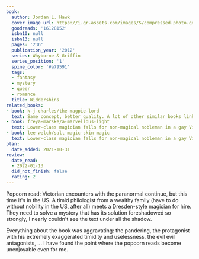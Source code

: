 ```yaml
---
book:
  author: Jordan L. Hawk
  cover_image_url: https://i.gr-assets.com/images/S/compressed.photo.goodreads.com/books/1352121658l/16128152.jpg
  goodreads: '16128152'
  isbn10: null
  isbn13: null
  pages: '236'
  publication_year: '2012'
  series: Whyborne & Griffin
  series_position: '1'
  spine_color: '#a79591'
  tags:
  - fantasy
  - mystery
  - queer
  - romance
  title: Widdershins
related_books:
- book: k-j-charles/the-magpie-lord
  text: Same concept, better quality. A lot of other similar books linked there, too.
- book: freya-marske/a-marvellous-light
  text: Lower-class magician falls for non-magical nobleman in a gay Victorian romance.
- book: lee-welch/salt-magic-skin-magic
  text: Lower-class magician falls for non-magical nobleman in a gay Victorian romance.
plan:
  date_added: 2021-10-31
review:
  date_read:
  - 2022-01-13
  did_not_finish: false
  rating: 2
---
```


Popcorn read: Victorian encounters with the paranormal continue, but this time it's in the US. A timid philologist from
a wealthy family (have to do without nobility in the US, after all) meets a Dresden-style magician for hire. They need
to solve a mystery that has its solution foreshadowed so strongly, I nearly couldn't see the text under all the shadow.

Everything about the book was aggravating: the pandering, the protagonist with his extremely exaggerated timidity and
uselessness, the evil evil antagonists, … I have found the point where the popcorn reads become unenjoyable even for me.
